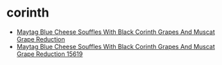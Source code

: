 # corinth

 * [Maytag Blue Cheese Souffles With Black Corinth Grapes And Muscat Grape Reduction](../../index/m/maytag-blue-cheese-souffles-with-black-corinth-grapes-and-muscat-grape-reduction-15619.json)
 * [Maytag Blue Cheese Souffles With Black Corinth Grapes And Muscat Grape Reduction 15619](../../index/m/maytag-blue-cheese-souffles-with-black-corinth-grapes-and-muscat-grape-reduction-15619.json)
